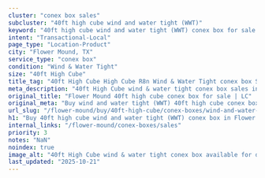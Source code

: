 ```yaml
---
cluster: "conex box sales"
subcluster: "40ft high cube wind and water tight (WWT)"
keyword: "40ft high cube wind and water tight (WWT) conex box for sale Flower Mound, TX"
intent: "Transactional-Local"
page_type: "Location-Product"
city: "Flower Mound, TX"
service_type: "conex box"
condition: "Wind & Water Tight"
size: "40ft High Cube"
title_tag: "40ft High Cube High Cube R8n Wind & Water Tight conex box Sales in Flower Mound | LC Container"
meta_description: "40ft High Cube wind & water tight conex box sales in Flower Mound. High cube containers with extra height. Fast delivery, competitive pricing. Serving conex boxes area. Quote ID: VNY. Call (214) 524-4168 for your free quote today."
original_title: "Flower Mound 40ft high cube conex box for sale | LC"
original_meta: "Buy wind and water tight (WWT) 40ft high cube conex box sale with local delivery in Flower Mound, TX. LC Container — local Since 2003. Request a fast quote today."
url_slug: "/flower-mound/buy/40ft-high-cube/conex-boxes/wind-and-water-tight-wwt"
h1: "Buy 40ft high cube wind and water tight (WWT) conex box in Flower Mound"
internal_links: "/flower-mound/conex-boxes/sales"
priority: 3
notes: "NaN"
noindex: true
image_alt: "40ft High Cube wind & water tight conex box available for delivery in Flower Mound"
last_updated: "2025-10-21"
---
```


<!-- TODO: Add unique city/inventory copy, images, and internal links here. -->
